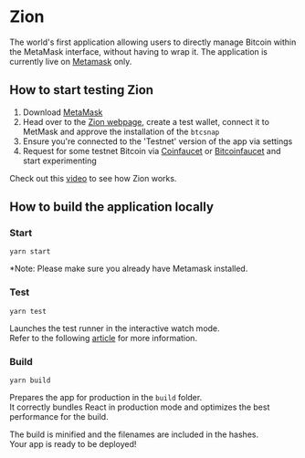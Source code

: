 # Zion

The world's first application allowing users to directly manage Bitcoin within the MetaMask interface, without having to wrap it.
The application is currently live on [Metamask](https://metamask.io/) only.

## How to start testing Zion

1. Download [MetaMask](https://metamask.io/)
2. Head over to the [Zion webpage](https://btc.justsnap.io), create a test wallet, connect it to MetMask and approve the installation of the `btcsnap`
3. Ensure you're connected to the 'Testnet' version of the app via settings
4. Request for some testnet Bitcoin via [Coinfaucet](https://coinfaucet.eu/en/btc-testnet/) or [Bitcoinfaucet](https://bitcoinfaucet.uo1.net/) and start experimenting

Check out this [video](https://youtu.be/pQwZRfHpXtI) to see how Zion works.

## How to build the application locally

### Start

```
yarn start
```

*Note: Please make sure you already have Metamask installed.

### Test

```
yarn test
```

Launches the test runner in the interactive watch mode.\
Refer to the following [article](https://facebook.github.io/create-react-app/docs/running-tests) for more information.

### Build

```
yarn build
```

Prepares the app for production in the `build` folder.\
It correctly bundles React in production mode and optimizes the best performance for the build.

The build is minified and the filenames are included in the hashes.\
Your app is ready to be deployed!
